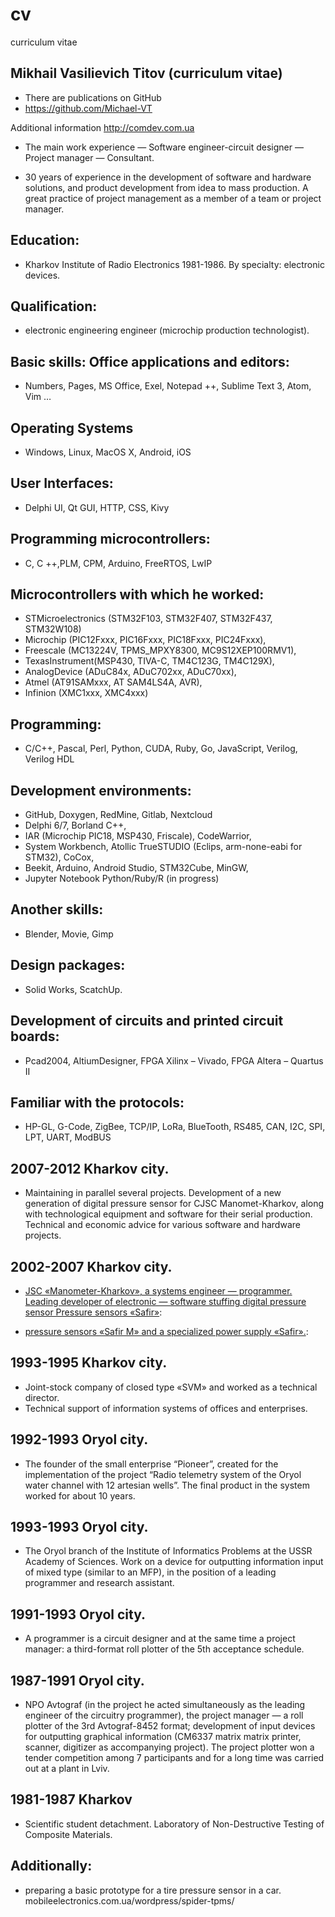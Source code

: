 # cv
curriculum vitae

## Mikhail Vasilievich Titov (curriculum vitae)


- There are publications on GitHub
- https://github.com/Michael-VT

Additional information http://comdev.com.ua

- The main work experience — Software engineer-circuit designer — Project manager — Consultant.

- 30 years of experience in the development of software and hardware solutions, and product development from idea to mass production. A great practice of project management as a member of a team or project manager.

## Education:
- Kharkov Institute of Radio Electronics 1981-1986. By specialty: electronic devices.

## Qualification:
- electronic engineering engineer (microchip production technologist).

## Basic skills: Office applications and editors:
- Numbers, Pages, MS Office, Exel, Notepad ++, Sublime Text 3, Atom, Vim …

## Operating Systems
- Windows, Linux, MacOS X, Android, iOS

## User Interfaces:
- Delphi UI, Qt GUI, HTTP, CSS, Kivy

## Programming microcontrollers:
- C, C ++,PLM, CPM, Arduino, FreeRTOS, LwIP

## Microcontrollers with which he worked:
- STMicroelectronics (STM32F103, STM32F407, STM32F437, STM32W108)
- Microchip (PIC12Fxxx, PIC16Fxxx, PIC18Fxxx, PIC24Fxxx),
- Freescale (MC13224V, TPMS_MPXY8300, MC9S12XEP100RMV1),
- TexasInstrument(MSP430, TIVA-C, TM4C123G, TM4C129X),
- AnalogDevice (ADuC84x, ADuC702xx, ADuC70xx),
- Atmel (AT91SAMxxx, AT SAM4LS4A, AVR),
- Infinion (XMC1xxx, XMC4xxx)

## Programming:
- C/C++, Pascal, Perl, Python, CUDA, Ruby, Go, JavaScript, Verilog, Verilog HDL

## Development environments:
- GitHub, Doxygen, RedMine, Gitlab, Nextcloud
- Delphi 6/7, Borland C++,
- IAR (Microchip PIC18, MSP430, Friscale), CodeWarrior,
- System Workbench, Atollic TrueSTUDIO (Eclips, arm-none-eabi for STM32), CoCox,
- Beekit, Arduino, Android Studio, STM32Cube, MinGW,
- Jupyter Notebook Python/Ruby/R (in progress)

## Another skills:
- Blender, Movie, Gimp
## Design packages:
- Solid Works, ScatchUp.
## Development of circuits and printed circuit boards:
- Pcad2004, AltiumDesigner, FPGA Xilinx – Vivado, FPGA Altera – Quartus II
## Familiar with the protocols:
- HP-GL, G-Code, ZigBee, TCP/IP, LoRa, BlueTooth, RS485, CAN, I2C, SPI, LPT, UART, ModBUS

## 2007-2012 Kharkov city.
- Maintaining in parallel several projects. Development of a new generation of digital pressure sensor for CJSC Manomet-Kharkov, along with technological equipment and software for their serial production. Technical and economic advice for various software and hardware projects.

## 2002-2007 Kharkov city.
- [JSC «Manometer-Kharkov», a systems engineer — programmer. Leading developer of electronic — software stuffing digital pressure sensor Pressure sensors «Safir»][ManometrS]:

[ManometrS]:https://manometr-harkov.uaprom.net/p255058-datchiki-davleniya-safir.html

- [pressure sensors «Safir M» and a specialized power supply «Safir».][ManometrM]:

[ManometrM]:https://manometr-harkov.uaprom.net/p587812-bloki-pitaniya-datchikov.html

## 1993-1995 Kharkov city.
- Joint-stock company of closed type «SVM» and worked as a technical director.
- Technical support of information systems of offices and enterprises.

## 1992-1993 Oryol city.
- The founder of the small enterprise “Pioneer”, created for the implementation of the project
“Radio telemetry system of the Oryol water channel with 12 artesian wells”.
The final product in the system worked for about 10 years.

## 1993-1993 Oryol city.
- The Oryol branch of the Institute of Informatics Problems at the USSR Academy of Sciences. Work on a device for outputting information input of mixed type (similar to an MFP), in the position of a leading programmer and research assistant.

## 1991-1993 Oryol city.
- A programmer is a circuit designer and at the same time a project manager: a third-format roll plotter of the 5th acceptance schedule.

## 1987-1991 Oryol city.
- NPO Avtograf (in the project he acted simultaneously as the leading engineer of the circuitry programmer), the project manager — a roll plotter of the 3rd Avtograf-8452 format; development of input devices for outputting graphical information (CM6337 matrix matrix printer, scanner, digitizer as accompanying project). The project plotter won a tender competition among 7 participants and for a long time was carried out at a plant in Lviv.

## 1981-1987 Kharkov
- Scientific student detachment. Laboratory of Non-Destructive Testing of Composite Materials.

## Additionally:
- preparing a basic prototype for a tire pressure sensor in a car.
mobileelectronics.com.ua/wordpress/spider-tpms/



